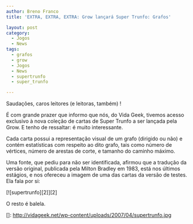 ```yaml
---
author: Breno Franco
title: 'EXTRA, EXTRA, EXTRA: Grow lançará Super Trunfo: Grafos'

layout: post
category:
  - Jogos
  - News
tags:
  - grafos
  - grow
  - Jogos
  - News
  - supertrunfo
  - super_trunfo

---
```

Saudações, caros leitores (e leitoras, também) !

É com grande prazer que informo que nós, do Vida Geek, tivemos acesso exclusivo à nova coleção de cartas de Super Trunfo a ser lançada pela Grow. E tenho de ressaltar: é muito interessante.

Cada carta possui a representação visual de um grafo (dirigido ou não) e contém estatísticas com respeito ao dito grafo, tais como número de vértices, número de arestas de corte, e tamanho do caminho máximo.

Uma fonte, que pediu para não ser identificada, afirmou que a tradução da versão original, publicada pela Milton Bradley em 1983, está nos últimos estágios, e nos ofereceu a imagem de uma das cartas da versão de testes. Ela fala por si:  
  
[![supertrunfo][2]][2]  


  
O resto é balela.















 []: http://vidageek.net/wp-content/uploads/2007/04/supertrunfo.jpg





